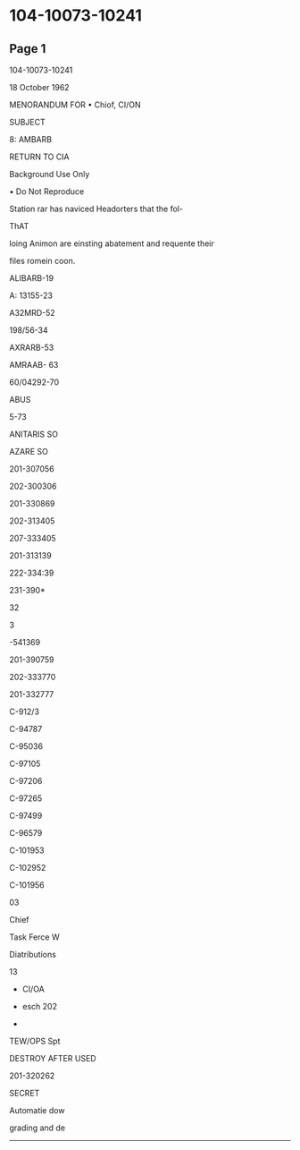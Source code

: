 # 104-10073-10241

## Page 1

104-10073-10241

18 October 1962

MENORANDUM FOR • Chiof, CI/ON

SUBJECT

8: AMBARB

RETURN TO CIA

Background Use Only

• Do Not Reproduce

Station rar has naviced Headorters that the fol-

ThAT

loing Animon are einsting abatement and requente their

files romein coon.

ALIBARB-19

A: 13155-23

A32MRD-52

198/56-34

AXRARB-53

AMRAAB- 63

60/04292-70

ABUS

5-73

ANITARIS SO

AZARE SO

201-307056

202-300306

201-330869

202-313405

207-333405

201-313139

222-334:39

231-390*

32

3

-541369

201-390759

202-333770

201-332777

C-912/3

C-94787

C-95036

C-97105

C-97206

C-97265

C-97499

C-96579

C-101953

C-102952

C-101956

03

Chief

Task Ferce W

Diatributions

13

- CI/OA

- esch 202

-

TEW/OPS Spt

DESTROY AFTER USED

201-320262

SECRET

Automatie dow

grading and de

---

